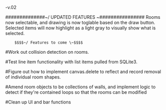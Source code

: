 -v.02

##############~/ UPDATED FEATURES \~################
        Rooms now selectable, and drawing is now toglable based on the draw button.  Selected items will now highlight as a light gray to visually show what is selected.
        
        
        $$$$~/ Features to come \~$$$$
#Work out collision detection on rooms.

#Test line item functionality with list items pulled from SQLite3.

#Figure out how to implement canvas.delete to reflect and record removal of individual room shapes.

#Amend room objects to be collections of walls, and implement logic to detect if they're contained loops so that the rooms can be modified

#Clean up UI and bar functions

